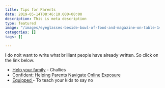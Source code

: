 ```yaml
---
title: Tips for Parents
date: 2019-05-14T08:46:10.000+00:00
description: This is meta description
type: featured
image: "/images/eyeglasses-beside-bowl-of-food-and-magazine-on-table-1438190.jpg"
categories: []
tags: []

---
```

I do noit want to write what brilliant people have already written. So click on the link below.

* [Help your family](https://www.challies.com/articles/the-porn-free-family-plan/) - Challies
* [Confident: Helping Parents Navigate Online Exposure](https://www.covenanteyes.com/when-your-child-is-looking-at-porn/)
* [Equipped ](http://info.covenanteyes.com/equipped-raising-godly-digital-natives-ebook?_ga=2.243208386.1338984552.1589404578-821046963.1589222901)- To teach your kids to say no